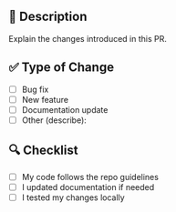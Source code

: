 ## 📌 Description
Explain the changes introduced in this PR.

## ✅ Type of Change
- [ ] Bug fix
- [ ] New feature
- [ ] Documentation update
- [ ] Other (describe):

## 🔍 Checklist
- [ ] My code follows the repo guidelines
- [ ] I updated documentation if needed
- [ ] I tested my changes locally
